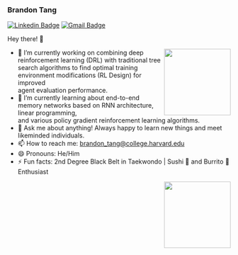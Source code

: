 ### Brandon Tang

[![Linkedin Badge](https://img.shields.io/badge/-brandontang-blue?style=flat-square&logo=Linkedin&logoColor=white&link=https://www.linkedin.com/in/brandontang18/)](https://www.linkedin.com/in/brandontang18/) 
[![Gmail Badge](https://img.shields.io/badge/-brandon_tang@college.harvard.edu-c14438?style=flat-square&logo=Gmail&logoColor=white&link=mailto:brandon_tang@college.harvard.edu)](mailto:brandon_tang@college.harvard.edu)

Hey there! 👋

<img align="right" width="150" height="150" src="https://media.giphy.com/media/SU2ic3wTfuC6JhD1lA/giphy.gif">  

- 🔭 I’m currently working on combining deep reinforcement learning (DRL) with traditional tree <br/>
search algorithms to find optimal training environment modifications (RL Design) for improved <br/>
agent evaluation performance.  
- 🌱 I’m currently learning about end-to-end memory networks based on RNN architecture, linear programming, <br/>
and various policy gradient reinforcement learning algorithms. 
- 💬 Ask me about anything! Always happy to learn new things and meet likeminded individuals. 
- 📫 How to reach me: brandon_tang@college.harvard.edu
- 😄 Pronouns: He/Him
- ⚡ Fun facts: 2nd Degree Black Belt in Taekwondo | Sushi 🍣 and Burrito 🌯 Enthusiast

<img align="right" width="150" height="150" src="https://media.giphy.com/media/LMt9638dO8dftAjtco/giphy.gif">


